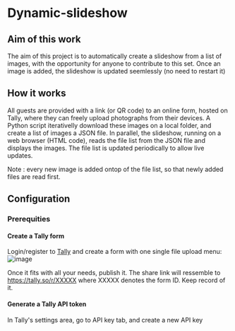 # Dynamic-slideshow

## Aim of this work
The aim of this project is to automatically create a slideshow from a list of images, with the opportunity for anyone to contribute to this set. Once an image is added, the slideshow is updated seemlessly (no need to restart it)

## How it works
All guests are provided with a link (or QR code) to an online form, hosted on Tally, where they can freely upload photographs from their devices. A Python script iterativelly download these images on a local folder, and create a list of images a JSON file.
In parallel, the slideshow, running on a web browser (HTML code), reads the file list from the JSON file and displays the images. The file list is updated periodically to allow live updates.

Note : every new image is added ontop of the file list, so that newly added files are read first.

## Configuration
### Prerequities
#### Create a Tally form
Login/register to [Tally](https://tally.so/) and create a form with one single file upload menu:
![image](https://github.com/user-attachments/assets/7471e6e3-e417-4d36-ad9b-3aa12aae6ad4)

Once it fits with all your needs, publish it. The share link will ressemble to https://tally.so/r/XXXXX where XXXXX denotes the form ID. Keep record of it.

#### Generate a Tally API token
In Tally's settings area, go to API key tab, and create a new API key
